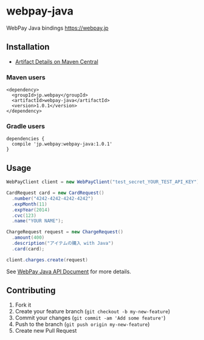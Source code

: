 # webpay-java

WebPay Java bindings https://webpay.jp

## Installation

- [Artifact Details on Maven Central](http://search.maven.org/#artifactdetails%7Cjp.webpay%7Cwebpay-java%7C1.0.1%7Cjar)

### Maven users

```
<dependency>
  <groupId>jp.webpay</groupId>
  <artifactId>webpay-java</artifactId>
  <version>1.0.1</version>
</dependency>
```

### Gradle users

```
dependencies {
  compile 'jp.webpay:webpay-java:1.0.1'
}
```

## Usage

```java
WebPayClient client = new WebPayClient("test_secret_YOUR_TEST_API_KEY");

CardRequest card = new CardRequest()
  .number("4242-4242-4242-4242")
  .expMonth(11)
  .expYear(2014)
  .cvc(123)
  .name("YOUR NAME");

ChargeRequest request = new ChargeRequest()
  .amount(400)
  .description("アイテムの購入 with Java")
  .card(card);

client.charges.create(request)
```

See [WebPay Java API Document](https://webpay.jp/docs/api/java) for more details.

## Contributing

1. Fork it
2. Create your feature branch (`git checkout -b my-new-feature`)
3. Commit your changes (`git commit -am 'Add some feature'`)
4. Push to the branch (`git push origin my-new-feature`)
5. Create new Pull Request
